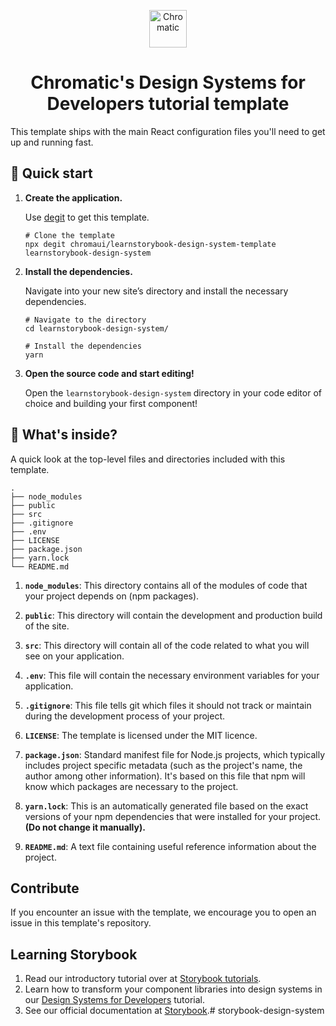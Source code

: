 
<p align="center">
  <a href="https://www.chromatic.com/">
    <img alt="Chromatic" src="https://avatars2.githubusercontent.com/u/24584319?s=200&v=4" width="60" />
  </a>
</p>

<h1 align="center">
  Chromatic's Design Systems for Developers tutorial template
</h1>

This template ships with the main React configuration files you'll need to get up and running fast.

## 🚅  Quick start

1.  **Create the application.**

    Use [degit](https://github.com/Rich-Harris/degit) to get this template.

    ```shell
    # Clone the template
    npx degit chromaui/learnstorybook-design-system-template learnstorybook-design-system
    ```

1.  **Install the dependencies.**

    Navigate into your new site’s directory and install the necessary dependencies.

    ```shell
    # Navigate to the directory
    cd learnstorybook-design-system/

    # Install the dependencies
    yarn
    ```

1.  **Open the source code and start editing!**

    Open the `learnstorybook-design-system` directory in your code editor of choice and building your first component!

## 🔎 What's inside?

A quick look at the top-level files and directories included with this template.

    .
    ├── node_modules
    ├── public
    ├── src
    ├── .gitignore
    ├── .env
    ├── LICENSE
    ├── package.json
    ├── yarn.lock
    └── README.md


1.  **`node_modules`**: This directory contains all of the modules of code that your project depends on (npm packages).

2.  **`public`**: This directory will contain the development and production build of the site.

3.  **`src`**: This directory will contain all of the code related to what you will see on your application.

4. **`.env`**: This file will contain the necessary environment variables for your application.

5.  **`.gitignore`**: This file tells git which files it should not track or maintain during the development process of your project.

6. **`LICENSE`**: The template is licensed under the MIT licence.

7. **`package.json`**: Standard manifest file for Node.js projects, which typically includes project specific metadata (such as the project's name, the author among other information). It's based on this file that npm will know which packages are necessary to the project.

8. **`yarn.lock`**: This is an automatically generated file based on the exact versions of your npm dependencies that were installed for your project. **(Do not change it manually).**

9. **`README.md`**: A text file containing useful reference information about the project.

## Contribute

If you encounter an issue with the template, we encourage you to open an issue in this template's repository.

## Learning Storybook

1. Read our introductory tutorial over at [Storybook tutorials](https://storybook.js.org/tutorials/intro-to-storybook/react/en/get-started/).
2. Learn how to transform your component libraries into design systems in our [Design Systems for Developers](https://storybook.js.org/tutorials/design-systems-for-developers/) tutorial.
2. See our official documentation at [Storybook](https://storybook.js.org/).#   s t o r y b o o k - d e s i g n - s y s t e m  
 